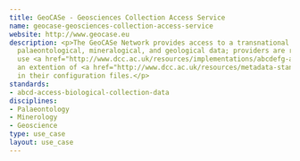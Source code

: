 ```yaml
---
title: GeoCASe - Geosciences Collection Access Service
name: geocase-geosciences-collection-access-service
website: http://www.geocase.eu
description: <p>The GeoCASe Network provides access to a transnational network of
  palaeontological, mineralogical, and geological data; providers are required to
  use <a href="http://www.dcc.ac.uk/resources/implementations/abcdefg-access-biological-collection-databases-extended-geosciences">ABCDEFG</a>,
  an extention of <a href="http://www.dcc.ac.uk/resources/metadata-standards/abcd-access-biological-collection-data">ABCD</a>,
  in their configuration files.</p>
standards:
- abcd-access-biological-collection-data
disciplines:
- Palaeontology
- Minerology
- Geoscience
type: use_case
layout: use_case
---
```


